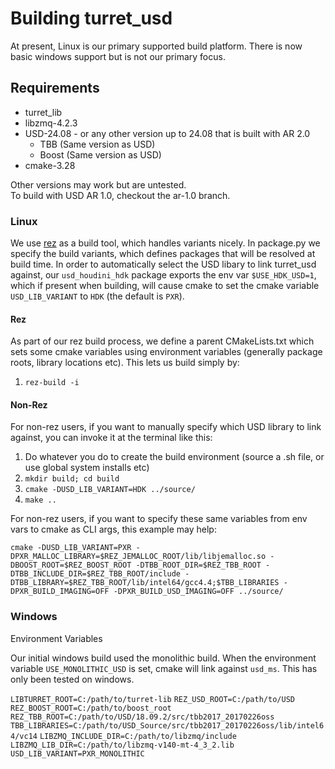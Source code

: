 # Building turret_usd
At present, Linux is our primary supported build platform. There is now basic windows support but is not our primary focus.

## Requirements
 * turret_lib
 * libzmq-4.2.3
 * USD-24.08 - or any other version up to 24.08 that is built with AR 2.0
   * TBB (Same version as USD)
   * Boost (Same version as USD)
 * cmake-3.28

Other versions may work but are untested.  
To build with USD AR 1.0, checkout the ar-1.0 branch.

### Linux
We use [rez](https://github.com/nerdvegas/rez) as a build tool, which handles variants nicely. In package.py we specify the build variants, which defines packages that will be resolved at build time. In order to automatically select the USD libary to link turret_usd against, our `usd_houdini_hdk` package exports the env var `$USE_HDK_USD=1`, which if present when building, will cause cmake to set the cmake variable `USD_LIB_VARIANT` to `HDK` (the default is `PXR`).  

#### Rez
As part of our rez build process, we define a parent CMakeLists.txt which sets some cmake variables using environment variables (generally package roots, library locations etc). This lets us build simply by:

1. `rez-build -i`

#### Non-Rez
For non-rez users, if you want to manually specify which USD library to link against, you can invoke it at the terminal like this:

1. Do whatever you do to create the build environment (source a .sh file, or use global system installs etc)
2. `mkdir build; cd build`
3. `cmake -DUSD_LIB_VARIANT=HDK ../source/`
4. `make ..`

For non-rez users, if you want to specify these same variables from env vars to cmake as CLI args, this example may help:

`cmake -DUSD_LIB_VARIANT=PXR -DPXR_MALLOC_LIBRARY=$REZ_JEMALLOC_ROOT/lib/libjemalloc.so -DBOOST_ROOT=$REZ_BOOST_ROOT -DTBB_ROOT_DIR=$REZ_TBB_ROOT -DTBB_INCLUDE_DIR=$REZ_TBB_ROOT/include -DTBB_LIBRARY=$REZ_TBB_ROOT/lib/intel64/gcc4.4;$TBB_LIBRARIES -DPXR_BUILD_IMAGING=OFF -DPXR_BUILD_USD_IMAGING=OFF ../source/`

### Windows

Environment Variables

Our initial windows build used the monolithic build. When the environment variable `USE_MONOLITHIC_USD` is set, cmake will link against `usd_ms`. This has only been tested on windows.

`LIBTURRET_ROOT=C:/path/to/turret-lib`
`REZ_USD_ROOT=C:/path/to/USD`
`REZ_BOOST_ROOT=C:/path/to/boost_root`
`REZ_TBB_ROOT=C:/path/to/USD/18.09.2/src/tbb2017_20170226oss`
`TBB_LIBRARIES=C:/path/to/USD_Source/src/tbb2017_20170226oss/lib/intel64/vc14`
`LIBZMQ_INCLUDE_DIR=C:/path/to/libzmq/include`
`LIBZMQ_LIB_DIR=C:/path/to/libzmq-v140-mt-4_3_2.lib`
`USD_LIB_VARIANT=PXR_MONOLITHIC`
